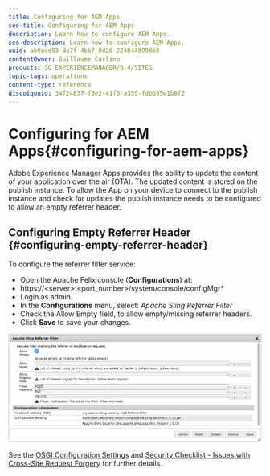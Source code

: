 ```yaml
---
title: Configuring for AEM Apps
seo-title: Configuring for AEM Apps
description: Learn how to configure AEM Apps.
seo-description: Learn how to configure AEM Apps.
uuid: ab9acd93-da7f-4bb7-8d26-224044899068
contentOwner: Guillaume Carlino
products: SG_EXPERIENCEMANAGER/6.4/SITES
topic-tags: operations
content-type: reference
discoiquuid: 34f24837-f5e2-41f0-a359-fdb695e1b8f2
---
```


# Configuring for AEM Apps{#configuring-for-aem-apps}

Adobe Experience Manager Apps provides the ability to update the content of your application over the air (OTA). The updated content is stored on the publish instance. To allow the App on your device to connect to the publish instance and check for updates the publish instance needs to be configured to allow an empty referrer header.

## Configuring Empty Referrer Header {#configuring-empty-referrer-header}

To configure the referrer filter service:

* Open the Apache Felix console (**Configurations**) at:  
* https://&lt;server&gt;:&lt;port_number&gt;/system/console/configMgr*
* Login as admin.
* In the **Configurations** menu, select: *Apache Sling Referrer Filter*
* Check the Allow Empty field, to allow empty/missing referrer headers.
* Click **Save** to save your changes.

![](assets/chlimage_1-58.png)

See the [OSGI Configuration Settings](/help/sites/deploying/using/osgi-configuration-settings.md) and [Security Checklist - Issues with Cross-Site Request Forgery](/help/sites/administering/using/security-checklist.md#protect-against-cross-site-request-forgery) for further details. 
